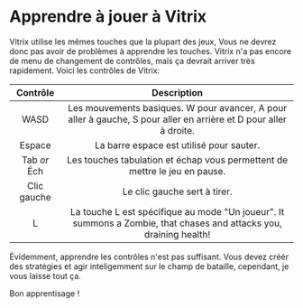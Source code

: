 # Apprendre à jouer à Vitrix

Vitrix utilise les mêmes touches que la plupart des jeux, Vous ne devrez donc pas avoir de problèmes à apprendre les touches.
Vitrix n'a pas encore de menu de changement de contrôles, mais ça devrait arriver très rapidement. Voici les contrôles de Vitrix:


| **Contrôle** |                                                   **Description**                                                  |
|:------------:|:------------------------------------------------------------------------------------------------------------------:|
| WASD         | Les mouvements basiques. W pour avancer, A pour aller à gauche, S pour aller en arrière et D pour aller à droite.  |
| Espace       | La barre espace est utilisé pour sauter.                                                                           |
| Tab _or_ Éch | Les touches tabulation et échap vous permettent de mettre le jeu en pause.                                         |
| Clic gauche  | Le clic gauche sert à tirer.                                                                                       |
| L            | La touche L est spécifique au mode "Un joueur". It summons a Zombie, that chases and attacks you, draining health!|

Évidemment, apprendre les contrôles n'est pas suffisant. Vous devez créér des stratégies et agir inteligemment sur le champ de bataille, cependant, je vous laisse tout ça.

Bon apprentisage !
